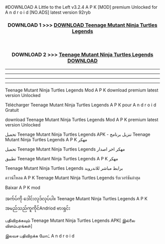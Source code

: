 #DOWNLOAD A Little to the Left v3.2.4 A P K [MOD] premium Unlocked for A n d r o i d [NO.ADS] latest version 92ryb 



<div align="center">

<h3>DOWNLOAD 1 >>> <a href="https://downloadmod1.web.app/?judul=Teenage Mutant Ninja Turtles Legends ">DOWNLOAD Teenage Mutant Ninja Turtles Legends </a></h3><br>

<h3>DOWNLOAD 2 >>> <a href="https://downloadmod1.web.app/?judul=Teenage Mutant Ninja Turtles Legends ">Teenage Mutant Ninja Turtles Legends  DOWNLOAD </a></h3>

</div>


----------------------------------------------------------

----------------------------------------------------------

----------------------------------------------------------

----------------------------------------------------------


Teenage Mutant Ninja Turtles Legends  Mod A P K download premium latest version Unlocked

Télécharger Teenage Mutant Ninja Turtles Legends  A P K pour A n d r o i d Gratuit

download Teenage Mutant Ninja Turtles Legends  Mod A P K premium latest version Unlocked

تحميل Teenage Mutant Ninja Turtles Legends  APK - تنزيل برنامج Teenage Mutant Ninja Turtles Legends  A P K مهكر

تحميل Teenage Mutant Ninja Turtles Legends  مهكر اخر اصدار

تطبيق Teenage Mutant Ninja Turtles Legends  A P K مهكر

Teenage Mutant Ninja Turtles Legends  برابط مباشر للاندرويد

ดาวน์โหลด A P K Teenage Mutant Ninja Turtles Legends  รับเวอร์ชันล่าสุด

Baixar A P K mod

အက်ပ်ကို ဒေါင်းလုဒ်လုပ်ပါ။ Teenage Mutant Ninja Turtles Legends  A P K အမည်သည်ကူကိုင်Andriod ဗားရှင်း

பதிவிறக்கவும் Teenage Mutant Ninja Turtles Legends  APK[ இல்லை விளம்பரங்கள்] 
 
இலவச பதிவிறக்க மோட் A n d r o i d



